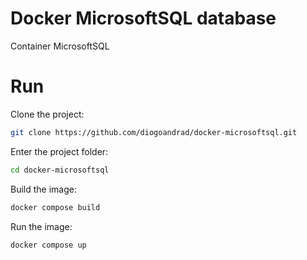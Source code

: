 # Docker MicrosoftSQL database
Container MicrosoftSQL

# Run

Clone the project:
```bash
git clone https://github.com/diogoandrad/docker-microsoftsql.git
```

Enter the project folder:
```bash
cd docker-microsoftsql
```

Build the image:
```bash
docker compose build
```

Run the image:
```bash
docker compose up
```
